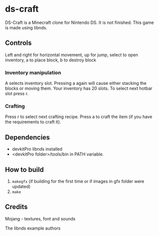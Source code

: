 # ds-craft

DS-Craft is a Minecraft clone for Nintendo DS. It is not finished. This game is made using libnds.

## Controls

Left and right for horizontal movement, up for jump, select to open inventory, a to place block, b to destroy block

### Inventory manipulation

A selects inventory slot. Pressing a again will cause either stacking the blocks or moving them. Your inventory has 20 slots. To select next hotbar slot press r.

### Crafting

Press r to select next crafting recipe. Press a to craft the item (if you have the requirements to craft it).

## Dependencies

 - devkitPro libnds installed
 - &lt;devkitPro folder&gt;/tools/bin in PATH variable.

## How to build

1. `makegfx` (if building for the first time or if images in gfx folder were updated)
2. `make`

## Credits

Mojang - textures, font and sounds

The libnds example authors
